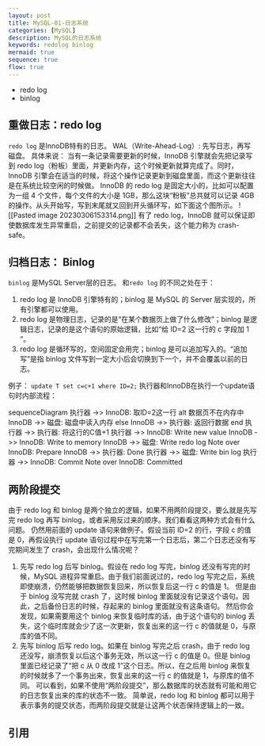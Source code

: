 ```yaml
---
layout: post
title: MySQL-01-日志系统
categories: [MySQL]
description: MySQL的日志系统
keywords: redolog binlog
mermaid: true
sequence: true
flow: true
---
```


* redo log
* binlog

## 重做日志：redo log
`redo log` 是InnoDB特有的日志。
WAL（Write-Ahead-Log）: 先写日志，再写磁盘。
具体来说：
当有一条记录需要更新的时候，InnoDB 引擎就会先把记录写到 redo log（粉板）里面，并更新内存，这个时候更新就算完成了。同时，InnoDB 引擎会在适当的时候，将这个操作记录更新到磁盘里面，而这个更新往往是在系统比较空闲的时候做。
InnoDB 的 redo log 是固定大小的，比如可以配置为一组 4 个文件，每个文件的大小是 1GB，那么这块“粉板”总共就可以记录 4GB 的操作。从头开始写，写到末尾就又回到开头循环写，如下面这个图所示。
![[Pasted image 20230306153314.png]]
有了 redo log，InnoDB 就可以保证即使数据库发生异常重启，之前提交的记录都不会丢失，这个能力称为 crash-safe。

## 归档日志： Binlog
`binlog` 是MySQL Server层的日志。
和`redo log` 的不同之处在于：
1. redo log 是 InnoDB 引擎特有的；binlog 是 MySQL 的 Server 层实现的，所有引擎都可以使用。 
2. redo log 是物理日志，记录的是“在某个数据页上做了什么修改”；binlog 是逻辑日志，记录的是这个语句的原始逻辑，比如“给 ID=2 这一行的 c 字段加 1 ”。
3. redo log 是循环写的，空间固定会用完；binlog 是可以追加写入的。“追加写”是指 binlog 文件写到一定大小后会切换到下一个，并不会覆盖以前的日志。

例子：
`update T set c=c+1 where ID=2;`
执行器和InnoDB在执行一个update语句时内部流程：
<div class="mermaid">
sequenceDiagram
	执行器 ->> InnoDB: 取ID=2这一行
	alt 数据页不在内存中
		InnoDB ->> 磁盘: 磁盘中读入内存
	else
		InnoDB ->> 执行器: 返回行数据
	end
	执行器 ->> 执行器: 将这行的C值+1
	执行器 ->> InnoDB: Write new value
	InnoDB ->> InnoDB: Write to memory
	InnoDB ->> 磁盘: Write redo log
	Note over InnoDB: Prepare
	InnoDB ->> 执行器: Done
	执行器 ->> 磁盘: Write bin log
	执行器 ->> InnoDB: Commit
	Note over InnoDB: Committed
</div>

## 两阶段提交
由于 redo log 和 binlog 是两个独立的逻辑，如果不用两阶段提交，要么就是先写完 redo log 再写 binlog，或者采用反过来的顺序。我们看看这两种方式会有什么问题。 
仍然用前面的 update 语句来做例子。假设当前 ID=2 的行，字段 c 的值是 0，再假设执行 update 语句过程中在写完第一个日志后，第二个日志还没有写完期间发生了 crash，会出现什么情况呢？ 
1. 先写 redo log 后写 binlog。假设在 redo log 写完，binlog 还没有写完的时候，MySQL 进程异常重启。由于我们前面说过的，redo log 写完之后，系统即使崩溃，仍然能够把数据恢复回来，所以恢复后这一行 c 的值是 1。 但是由于 binlog 没写完就 crash 了，这时候 binlog 里面就没有记录这个语句。因此，之后备份日志的时候，存起来的 binlog 里面就没有这条语句。 然后你会发现，如果需要用这个 binlog 来恢复临时库的话，由于这个语句的 binlog 丢失，这个临时库就会少了这一次更新，恢复出来的这一行 c 的值就是 0，与原库的值不同。
2. 先写 binlog 后写 redo log。如果在 binlog 写完之后 crash，由于 redo log 还没写，崩溃恢复以后这个事务无效，所以这一行 c 的值是 0。但是 binlog 里面已经记录了“把 c 从 0 改成 1”这个日志。所以，在之后用 binlog 来恢复的时候就多了一个事务出来，恢复出来的这一行 c 的值就是 1，与原库的值不同。
可以看到，如果不使用“两阶段提交”，那么数据库的状态就有可能和用它的日志恢复出来的库的状态不一致。 简单说，redo log 和 binlog 都可以用于表示事务的提交状态，而两阶段提交就是让这两个状态保持逻辑上的一致。

## 引用
